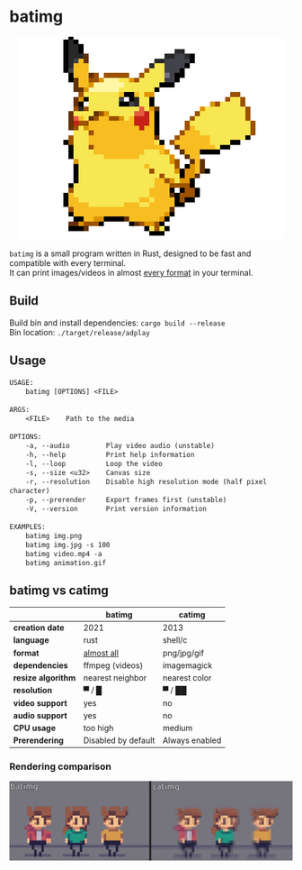# batimg
<p align="center">
  <img src="./demo.gif">
</p>

`batimg` is a small program written in Rust, designed to be fast and compatible with every terminal.   
It can print images/videos in almost [every format](https://ffmpeg.org/ffmpeg-formats.html) in your terminal.

## Build
Build bin and install dependencies: `cargo build --release`  
Bin location: `./target/release/adplay`

## Usage
```
USAGE:
    batimg [OPTIONS] <FILE>

ARGS:
    <FILE>    Path to the media

OPTIONS:
    -a, --audio         Play video audio (unstable)
    -h, --help          Print help information
    -l, --loop          Loop the video 
    -s, --size <u32>    Canvas size
    -r, --resolution    Disable high resolution mode (half pixel character)
    -p, --prerender     Export frames first (unstable)
    -V, --version       Print version information

EXAMPLES: 
    batimg img.png
    batimg img.jpg -s 100
    batimg video.mp4 -a
    batimg animation.gif
```

## batimg vs catimg

|                      | **batimg**                                           | **catimg**     |
|----------------------|------------------------------------------------------|----------------|
| **creation date**    | 2021                                                 | 2013           |
| **language**         | rust                                                 | shell/c        |
| **format**           | [almost all](https://ffmpeg.org/ffmpeg-formats.html) | png/jpg/gif    |
| **dependencies**     | ffmpeg (videos)                                      | imagemagick    |
| **resize algorithm** | nearest neighbor                                     | nearest color  |
| **resolution**       | ▀ / █                                                | ▀ / ██         |
| **video support**    | yes                                                  | no             |
| **audio support**    | yes                                                  | no             |
| **CPU usage**        | too high                                             | medium         |
| **Prerendering**     | Disabled by default                                  | Always enabled |

### Rendering comparison

![Rendering comparison](rendering.gif)

